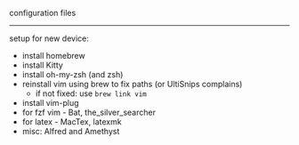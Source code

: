 configuration files

---

setup for new device:
* install homebrew
* install Kitty
* install oh-my-zsh (and zsh)
* reinstall vim using brew to fix paths (or UltiSnips complains)
  * if not fixed: use `brew link vim`
* install vim-plug
* for fzf vim - Bat, the_silver_searcher
* for latex - MacTex, latexmk
* misc: Alfred and Amethyst

